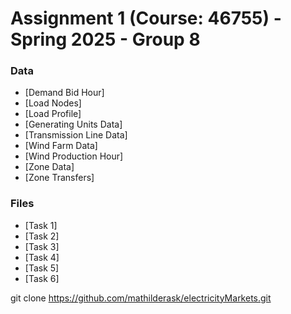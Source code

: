 # Assignment 1 (Course: 46755) - Spring 2025 - Group 8

### Data
- [Demand Bid Hour]
- [Load Nodes]
- [Load Profile]
- [Generating Units Data]
- [Transmission Line Data]
- [Wind Farm Data]
- [Wind Production Hour]
- [Zone Data]
- [Zone Transfers]

### Files
- [Task 1]
- [Task 2]
- [Task 3]
- [Task 4]
- [Task 5]
- [Task 6]

git clone https://github.com/mathilderask/electricityMarkets.git

